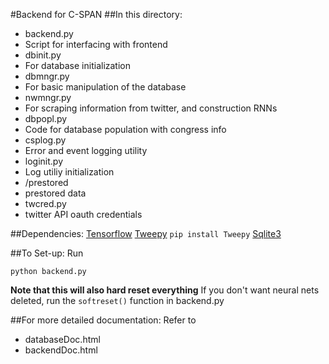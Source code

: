 #Backend for C-SPAN
##In this directory:
* backend.py
 * Script for interfacing with frontend
* dbinit.py
 * For database initialization
* dbmngr.py
 * For basic manipulation of the database
* nwmngr.py
 * For scraping information from twitter, and construction RNNs
* dbpopl.py
 * Code for database population with congress info
* csplog.py
 * Error and event logging utility
* loginit.py
 * Log utiliy initialization
* /prestored
 * prestored data
* twcred.py
 * twitter API oauth credentials

##Dependencies:
[Tensorflow](https://www.tensorflow.org/versions/r0.12/get_started/os_setup.html#download-and-setup)
[Tweepy](http://www.tweepy.org/) `pip install Tweepy`
[Sqlite3](https://sqlite.org/)

##To Set-up:
Run
```
python backend.py
```
**Note that this will also hard reset everything**
If you don't want neural nets deleted, run the `softreset()` function in backend.py

##For more detailed documentation:
Refer to 
* databaseDoc.html
* backendDoc.html

	
